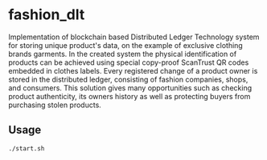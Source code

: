 # fashion_dlt

Implementation of blockchain based Distributed Ledger Technology system for storing unique product's data, on the example of exclusive clothing brands garments. In the created system the physical identification of products can be achieved using special copy-proof ScanTrust QR codes embedded in clothes labels.
Every registered change of a product owner is stored in the distributed ledger, consisting of fashion companies, shops, and consumers. This solution gives many opportunities such as checking product authenticity, its owners history as well as protecting buyers from purchasing stolen products.

## Usage

```bash
./start.sh
```
